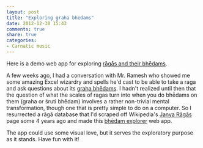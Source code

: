 ```yaml
---
layout: post
title: "Exploring graha bhedams"
date: 2012-12-30 15:43
comments: true
share: true
categories:
- Carnatic music
---
```


Here is a demo web app for exploring [rāgās and their bhēdams].

A few weeks ago, I had a conversation with Mr. Ramesh who showed me
some amazing Excel wizardry and spells he'd cast to be able to take
a raga and ask questions about its [graha bhēdams]. I hadn't realized
until then that the question of what the scales of ragas turn into 
when you do bhēdams on them (graha or śruti bhēdam) involves a rather
non-trivial mental transformation, though one that is pretty simple 
to do on a computer. So I resurrected a rāgā database that I'd scraped 
off Wikipedia's [Janya Rāgās] page some 4 years ago and made this 
[bhēdam explorer] web app.

The app could use some visual love, but it serves the exploratory
purpose as it stands. Have fun with it!

[graha bhēdams]: http://en.wikipedia.org/wiki/Graha_bhedam
[Janya Rāgās]: http://en.wikipedia.org/wiki/List_of_Janya_Ragas
[rāgās and their bhēdams]: /demos/bhedam
[bhēdam explorer]: /demos/bhedam
